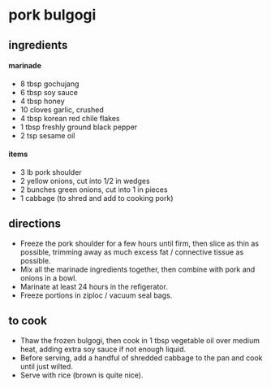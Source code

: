 # pork bulgogi

## ingredients

#### marinade
- 8 tbsp gochujang
- 6 tbsp soy sauce
- 4 tbsp honey
- 10 cloves garlic, crushed
- 4 tbsp korean red chile flakes
- 1 tbsp freshly ground black pepper
- 2 tsp sesame oil

#### items
- 3 lb pork shoulder
- 2 yellow onions, cut into 1/2 in wedges
- 2 bunches green onions, cut into 1 in pieces
- 1 cabbage (to shred and add to cooking pork)

## directions
- Freeze the pork shoulder for a few hours until firm, then slice as thin as
  possible, trimming away as much excess fat / connective tissue as possible.
- Mix all the marinade ingredients together, then combine with pork and onions
  in a bowl.
- Marinate at least 24 hours in the refigerator.
- Freeze portions in ziploc / vacuum seal bags.

## to cook
- Thaw the frozen bulgogi, then cook in 1 tbsp vegetable oil over medium heat,
  adding extra soy sauce if not enough liquid.
- Before serving, add a handful of shredded cabbage to the pan and cook until
  just wilted.
- Serve with rice (brown is quite nice).
